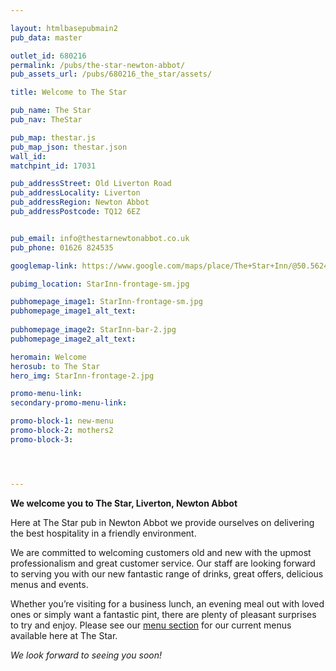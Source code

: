 ```yaml
---

layout: htmlbasepubmain2
pub_data: master

outlet_id: 680216
permalink: /pubs/the-star-newton-abbot/
pub_assets_url: /pubs/680216_the_star/assets/

title: Welcome to The Star

pub_name: The Star
pub_nav: TheStar

pub_map: thestar.js
pub_map_json: thestar.json
wall_id:
matchpint_id: 17031

pub_addressStreet: Old Liverton Road
pub_addressLocality: Liverton
pub_addressRegion: Newton Abbot
pub_addressPostcode: TQ12 6EZ


pub_email: info@thestarnewtonabbot.co.uk
pub_phone: 01626 824535

googlemap-link: https://www.google.com/maps/place/The+Star+Inn/@50.5624172,-3.6737236,843m/data=!3m2!1e3!4b1!4m5!3m4!1s0x486d013754335fa9:0x2490e372c2f79a49!8m2!3d50.5624172!4d-3.6715349?hl=en-GB

pubimg_location: StarInn-frontage-sm.jpg

pubhomepage_image1: StarInn-frontage-sm.jpg 
pubhomepage_image1_alt_text:
 
pubhomepage_image2: StarInn-bar-2.jpg
pubhomepage_image2_alt_text: 

heromain: Welcome
herosub: to The Star
hero_img: StarInn-frontage-2.jpg

promo-menu-link:
secondary-promo-menu-link:

promo-block-1: new-menu
promo-block-2: mothers2
promo-block-3: 




---
```



**We welcome you to The Star, Liverton, Newton Abbot**

Here at The Star pub in Newton Abbot we provide ourselves on delivering the best hospitality in a friendly environment. 

We are committed to welcoming customers old and new with the upmost professionalism and great customer service. Our staff are looking forward to serving you with our new fantastic range of drinks, great offers, delicious menus and events.

Whether you’re visiting for a business lunch, an evening meal out with loved ones or simply want a fantastic pint, there are plenty of pleasant surprises to try and enjoy. Please see our [menu section](/pubs/the-star-newton-abbot/food-and-drink/) for our current menus available here at The Star.

*We look forward to seeing you soon!*

